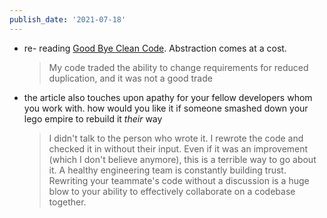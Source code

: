 ```yaml
---
publish_date: '2021-07-18'
---
```


- re- reading [Good Bye Clean Code](https://overreacted.io/goodbye-clean-code/). Abstraction comes at a cost.

  > My code traded the ability to change requirements for reduced duplication, and it was not a good trade

- the article also touches upon apathy for your fellow developers whom you work with. how would you like it if someone smashed down your lego empire to rebuild it _their_ way
  > I didn't talk to the person who wrote it. I rewrote the code and checked it in without their input. Even if it was an improvement (which I don't believe anymore), this is a terrible way to go about it. A healthy engineering team is constantly building trust. Rewriting your teammate's code without a discussion is a huge blow to your ability to effectively collaborate on a codebase together.
